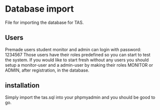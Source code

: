 # Database import
File for importing the database for TAS.

## Users
Premade users student monitor and admin can login with password: 1234567
Those users have their roles predefined so you can start to test the system.
If you would like to start fresh without any users you should setup a monitor-user and a admin-user by making their roles MONITOR or ADMIN, after registration, in the database.

## installation
Simply import the tas.sql into your phpmyadmin and you should be good to go.
